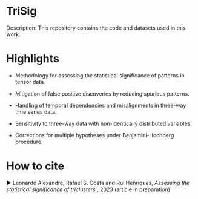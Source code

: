 # TriSig 
Description: This repository contains the code and datasets used in this work.

# Highlights

* Methodology for assessing the statistical significance of patterns in tensor data.

* Mitigation of false positive discoveries by reducing spurious patterns.

* Handling of temporal dependencies and misalignments in three-way time series data.

* Sensitivity to three-way data with non-identically distributed variables.

* Corrections for multiple hypotheses under Benjamini-Hochberg procedure.

# How to cite

► Leonardo Alexandre, Rafael S. Costa and Rui Henriques, *Assessing the statistical significance of triclusters* , 2023 (article in preparation)
